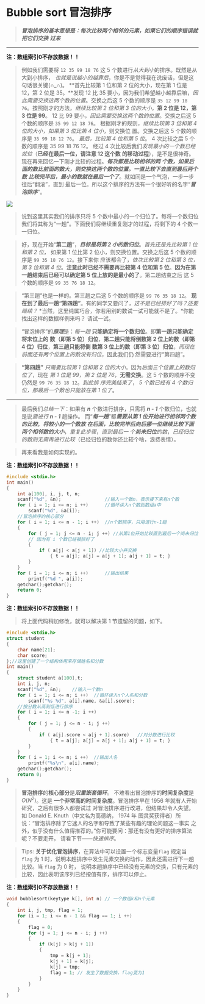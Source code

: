 # Bubble sort 冒泡排序

> ***冒泡排序的基本思想是：每次比较两个相邻的元素，如果它们的顺序错误就把它们交换***
> ***过来***

------

**注：数组索引0不存放数据！！**

> 例如我们需要将 `12 35 99 18 76` 这 5 个数进行*从大到小*的排序。既然是从大到小排序，
> *也就是说越小的越靠后*，你是不是觉得我在说废话，但是这句话很关键(∩_∩)。
> **首先比较第 1 位和第 2 位的大小，现在第 1 位是 12，第 2 位是 35。**发现 12 比 35 要小，因为我们希望越小越靠后嘛，*因此需要交换这两个数的位置*。交换之后这 5 个数的顺序是
> `35 12 99 18 76`。按照刚才的方法，*继续比较第 2 位和第 3 位的大小*，**第 2 位是 12，第 3 位是 99**。 12 比
> 99 要小，*因此需要交换这两个数的位置*。交换之后这 5 个数的顺序是 `35 99 12 18 76`。
> 根据刚才的规则，*继续比较第 3 位和第 4 位的大小，如果第 3 位比第 4 位小*，则交换位
> 置。交换之后这 5 个数的顺序是 `35 99 18 12 76`。
> *最后，比较第 4 位和第 5 位*。 4 次比较之后 5 个数的顺序是 35 99 18 76 12。
> 经过 4 次比较后我们*发现最小的一个数已经就位*（**已经在最后一位，请注意 12 这个数**
> **的移动过程**），是不是很神奇。现在再来回忆一下刚才比较的过程。***每次都是比较相邻的两***
> ***个数，如果后面的数比前面的数大，则交换这两个数的位置。一直比较下去直到最后两个数***
> ***比较完毕后，最小的数就在最后一个了***。就如同是一个气泡，一步一步往后“翻滚”，直到
> 最后一位。所以这个排序的方法有一个很好听的名字“***冒泡排序***”。

<img src="https://i.loli.net/2020/04/28/rUsJnkNcbOYjT4M.png" >

> 说到这里其实我们的排序只将 5 个数中最小的一个归位了。每将一个数归位我们将其称为“一趟”。下面我们将继续重复刚才的过程，将剩下的 4 个数一一归位。

> 好，现在开始“**第二趟**”，***目标是将第 2 小的数归位***。*首先还是先比较第 1 位和第 2 位*，
> 如果第 1 位比第 2 位小，则交换位置。交换之后这 5 个数的顺序是 `99 35 18 76 12`。接下来你
> 应该都会了，*依次比较第 2 位和第 3 位，第 3 位和第 4 位*。**注意此时已经不需要再比较第 4**
> **位和第 5 位**。**因为在第一趟结束后已经可以确定第 5 位上放的是最小的了**。第二趟结束之后
> 这 5 个数的顺序是 `99 35 76 18 12`。

> “第三趟”也是一样的。第三趟之后这 5 个数的顺序是 `99 76 35 18 12`。
> **现在到了最后一趟“第四趟”**。有的同学又要问了，*这不是已经排好了吗？还要继续？*
> *当然，这里纯属巧合，你若用别的数试一试可能就不是了。*你能找出这样的数据样例来吗？
> 请试一试。

> “冒泡排序”的***原理***是：*每一趟* **只能确定将一个数归位**。即**第一趟只能确定将末位上的**
> **数（即第 5 位）归位**，**第二趟只能将倒数第 2 位上的数（即第 4 位）归位**，**第三趟只能将倒**
> **数第 3 位上的数（即第 3 位）归位**，*而现在前面还有两个位置上的数没有归位*，因此我们仍
> 然需要进行“第四趟”。

> **“第四趟”** *只需要比较第 1 位和第 2 位的大小*。因为*后面三个位置上的数归位了*，现在
> *第 1 位是 99，第 2 位是 76*，**无需交换**。这 5 个数的顺序不变仍然是 `99 76 35 18 12`。*到此排*
> *序完美结束了*， *5 个数已经有 4 个数归位，那最后一个数也只能放在第 1 位了*。

------

> 最后我们*总结一下*：如果有 ***n*** 个数进行排序，只需将 ***n - 1*** 个数归位，也就是说*要进行*
> ***n - 1*** 趟操作。 而“***每一趟***”都***需要从第 1 位开始进行相邻两个数的比较***，***将较小的一个数放***
> ***在后面，比较完毕后向后挪一位继续比较下面两个相邻数的大小***，*重复此步骤*，*直到最后一*
> *个**尚未归位**的数*，*已经归位的数则无需再进行比较*（已经归位的数你还比较个啥，浪费表情）。

> 再来看我是如何实现的。

**注：数组索引0不存放数据！！**

```c
#include <stdio.h>
int main()
{
	int a[100], i, j, t, n;
	scanf("%d", &n); 				//输入一个数n，表示接下来有n个数
	for ( i = 1; i <= n; i ++) 		//循环读入n个数到数组a中
		scanf("%d", &a[i]);
	//冒泡排序的核心部分
	for ( i = 1; i <= n - 1; i ++) 	//n个数排序，只用进行n-1趟
	{
		for ( j = 1; j <= n - i; j ++) //从第1位开始比较直到最后一个尚未归位的数，想一想为什么到n-i就可以了。原书j=1因为a[0] 不存储任何值，但书中并为描述
        // 因为有 i 个数已经被排好了
		{
			if ( a[j] < a[j + 1]) //比较大小并交换
				{ t = a[j]; a[j] = a[j + 1]; a[j + 1] = t; }
		}
	}
	for ( i = 1; i <= n; i ++) 		//输出结果
		printf("%d ", a[i]);
	getchar();getchar();
	return 0;
}
```

**注：数组索引0不存放数据！！**

> 将上面代码稍加修改，就可以解决第 1 节遗留的问题，如下。

```c
#include <stdio.h>
struct student
{
	char name[21];
	char score;
};//这里创建了一个结构体用来存储姓名和分数
int main()
{
	struct student a[100],t;
	int i, j, n;
	scanf("%d", &n); 	//输入一个数n
	for ( i = 1; i <= n; i ++) 	//循环读入n个人名和分数
		scanf("%s %d", a[i].name, &a[i].score);
    //按分数从高到低进行排序
	for ( i = 1; i <= n -1; i ++)
	{
		for ( j = 1; j <= n - i; j ++)
		{
			if ( a[j].score < a[j + 1].score)	//对分数进行比较
				{ t = a[j]; a[j] = a[j + 1]; a[j + 1] = t; }
		}
	}
	for ( i = 1; i <= n; i ++)	//输出人名
		printf("%s\n", a[i].name);
	getchar();getchar();
	return 0;
}
```

> **冒泡排序**的**核心部分**是***双重嵌套循环***。 不难看出冒泡排序的**时间复杂度**是 $O(N^2)$。这是
> **一个非常高的时间复杂度**。冒泡排序早在 1956 年就有人开始研究，之后有很多人都尝试过
> 对冒泡排序进行改进，但结果却令人失望。如 Donald E. Knuth（中文名为高德纳， 1974 年
> 图灵奖获得者）所说：“冒泡排序除了它迷人的名字和导致了某些有趣的理论问题这一事实
> 之外，似乎没有什么值得推荐的。”你可能要问：那还有没有更好的排序算法呢？不要走开，
> 请看下节——*快速排序*。

> Tips: **关于优化冒泡排序**，在算法中可以设置一个标志变量`flag` 规定当 `flag` 为 1 时，说明本趟排序中发生元素交换的动作，因此还需进行下一趟比较。当 `flag` 为 0 时， 说明本趟排序中已经没有元素的交换，只有元素的比较，因此表明该序列已经按值有序，排序可以停止。

**注：数组索引0不存放数据！！**

```c
void bubblesort(keytype k[], int n) // 一个数组k和n个元素
{
    int i, j, tmp, flag = 1;
    for (i = 1; i <= n - 1 && flag == 1; i ++)
    {
        flag = 0;
        for (j = 1; j <= n - i; j ++)
        {
            if (k[j] > k[j + 1])
            {
                tmp = k[j + 1];
                k[j + 1] = k[j];
                k[j] = tmp;
                flag = 1; // 发生了数据交换，flag变为1
            }
        }
    }
}
```


